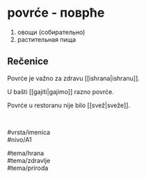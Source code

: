# povrće - поврће

1. овощи (собирательно)  
2. растительная пища

## Rečenice

Povrće je važno za zdravu [[ishrana|ishranu]].

U bašti [[gajiti|gajimo]] razno povrće.

Povrće u restoranu nije bilo [[svež|sveže]].

<br>

#vrsta/imenica  
#nivo/A1  

#tema/hrana  
#tema/zdravlje  
#tema/priroda
